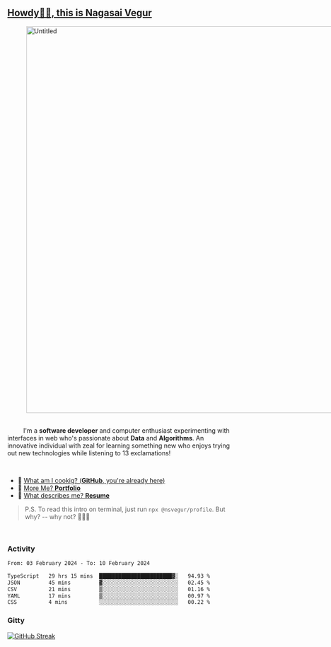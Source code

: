 
## [Howdy🖖🏻, this is Nagasai Vegur](https://nsvegur.me/)

<div style="
  display: flex;
  width: 100vw;
  justify-content: center;
  ">
  <img width="875" alt="Untitled" src="https://github.com/NSVEGUR/NSVEGUR/assets/83576465/f41a8098-aaa9-4353-8130-bd4076cb1d4a">
</div>

<br /> 
 
<p>
&emsp; &emsp; I'm a <b>software developer</b> and computer enthusiast experimenting with interfaces in web who's passionate about <b>Data</b> and <b>Algorithms</b>. An innovative individual with zeal for learning something new who enjoys trying out new technologies while listening to 13 exclamations!
</p>

<br /> 

- 🍔 [What am I cookig? (**GitHub**, you're already here)](https://github.com/NSVEGUR)
- 👻 [More Me? **Portfolio**](https://nsvegur.me/)
- 🔭 [What describes me? **Resume**](https://nsvegur.me/resume)

> P.S. To read this intro on terminal, just run `npx @nsvegur/profile`. But why? -- why not? 🤷🏻‍♂️

<br />

### Activity

<!--START_SECTION:waka-->

```txt
From: 03 February 2024 - To: 10 February 2024

TypeScript   29 hrs 15 mins  ███████████████████████▓░   94.93 %
JSON         45 mins         ▓░░░░░░░░░░░░░░░░░░░░░░░░   02.45 %
CSV          21 mins         ▒░░░░░░░░░░░░░░░░░░░░░░░░   01.16 %
YAML         17 mins         ▒░░░░░░░░░░░░░░░░░░░░░░░░   00.97 %
CSS          4 mins          ░░░░░░░░░░░░░░░░░░░░░░░░░   00.22 %
```

<!--END_SECTION:waka-->

### Gitty

[![GitHub Streak](http://github-profile-summary-cards.vercel.app/api/cards/profile-details?username=NSVEGUR&theme=github_dark)]('https://github.com/NSVEGUR')

